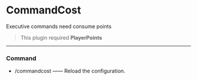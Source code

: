 # CommandCost
Executive commands need consume points

> This plugin required **PlayerPoints**
---
### Command
+ /commandcost —— Reload the configuration.
